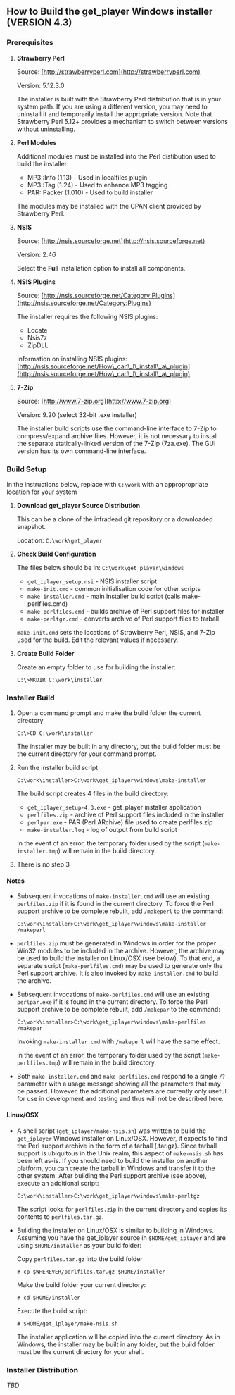 ## How to Build the get_player Windows installer (VERSION 4.3)

### Prerequisites

1. **Strawberry Perl**

	Source: [http://strawberryperl.com](http://strawberryperl.com)

	Version: 5.12.3.0

	The installer is built with the Strawberry Perl distribution that is in your system path.  If you are using a different version, you may need to uninstall it and temporarily install the appropriate version.  Note that Strawberry Perl 5.12+ provides a mechanism to switch between versions without uninstalling.

2. **Perl Modules**

	Additional modules must be installed into the Perl distibution used to build the installer:  

	* MP3::Info (1.13)    - Used in localfiles plugin
	* MP3::Tag (1.24)     - Used to enhance MP3 tagging
	* PAR::Packer (1.010) - Used to build installer
	
	The modules may be installed with the CPAN client provided by Strawberry Perl.

3. **NSIS**

	Source: [http://nsis.sourceforge.net](http://nsis.sourceforge.net)

	Version: 2.46

	Select the **Full** installation option to install all components.

4. **NSIS Plugins**

	Source: [http://nsis.sourceforge.net/Category:Plugins](http://nsis.sourceforge.net/Category:Plugins)

	The installer requires the following NSIS plugins:

	* Locate
	* Nsis7z
	* ZipDLL

	Information on installing NSIS plugins: 
	[http://nsis.sourceforge.net/How\_can\_I\_install\_a\_plugin](http://nsis.sourceforge.net/How\_can\_I\_install\_a\_plugin)

5. **7-Zip**

	Source:  [http://www.7-zip.org](http://www.7-zip.org)

	Version: 9.20 (select 32-bit .exe installer)

	The installer build scripts use the command-line interface to 7-Zip to compress/expand archive files.  However, it is not necessary to install the separate statically-linked version of the 7-Zip (7za.exe).  The GUI version has its own command-line interface.

### Build Setup

In the instructions below, replace with `C:\work` with an appropropriate location for your system

1. **Download get_player Source Distribution**

	This can be a clone of the infradead git repository or a downloaded snapshot.

	Location: `C:\work\get_player`

2. **Check Build Configuration**

	The files below should be in: `C:\work\get_player\windows`

	* `get_iplayer_setup.nsi` - NSIS installer script
	* `make-init.cmd`         - common initialisation code for other scripts
	* `make-installer.cmd`    - main installer build script (calls make-perlfiles.cmd)
	* `make-perlfiles.cmd`    - builds archive of Perl support files for installer
	* `make-perltgz.cmd`      - converts archive of Perl support files to tarball

	`make-init.cmd` sets the locations of Strawberry Perl, NSIS, and 7-Zip used for the build.  Edit the relevant values if necessary.

3. **Create Build Folder**

	Create an empty folder to use for building the installer:

	`C:\>MKDIR C:\work\installer`

### Installer Build

1. Open a command prompt and make the build folder the current directory

	`C:\>CD C:\work\installer`

	The installer may be built in any directory, but the build folder must be the current directory for your command prompt.

2. Run the installer build script

	`C:\work\installer>C:\work\get_iplayer\windows\make-installer`

	The build script creates 4 files in the build directory:

	* `get_iplayer_setup-4.3.exe` - get_player installer application
	* `perlfiles.zip`             - archive of Perl support files included in the installer
	* `perlpar.exe`               - PAR (Perl ARchive) file used to create perlfiles.zip
	* `make-installer.log`        - log of output from build script

	In the event of an error, the temporary folder used by the script (`make-installer.tmp`) will remain in the build directory.

3. There is no step 3

#### Notes

* Subsequent invocations of `make-installer.cmd` will use an existing `perlfiles.zip` if it is found in the current directory.  To force the Perl support archive to be complete rebuilt, add `/makeperl` to the command:

	`C:\work\installer>C:\work\get_iplayer\windows\make-installer /makeperl`

* `perlfiles.zip` must be generated in Windows in order for the proper Win32 modules to be included in the archive.  However, the archive may be used to build the installer on Linux/OSX (see below).  To that end, a separate script (`make-perlfiles.cmd`) may be used to generate only the Perl support archive.  It is also invoked by `make-installer.cmd` to build the archive.

* Subsequent invocations of `make-perlfiles.cmd` will use an existing `perlpar.exe` if it is found in the current directory.  To force the Perl support archive to be complete rebuilt, add `/makepar` to the command:

	`C:\work\installer>C:\work\get_iplayer\windows\make-perlfiles /makepar`

	Invoking `make-installer.cmd` with `/makeperl` will have the same effect.
	
	In the event of an error, the temporary folder used by the script (`make-perlfiles.tmp`) will remain in the build directory.

* Both `make-installer.cmd` and `make-perlfiles.cmd` respond to a single `/?` parameter with a usage message showing all the parameters that may be passed.  However, the additional parameters are currently only useful for use in development and testing and thus will not be described here.
	
#### Linux/OSX

* A shell script (`get_iplayer/make-nsis.sh`) was written to build the `get_iplayer` Windows installer on Linux/OSX.  However, it expects to find the Perl support archive in the form of a tarball (.tar.gz).  Since tarball support is ubiquitous in the Unix realm, this aspect of `make-nsis.sh` has been left as-is.  If you should need to build the installer on another platform, you can create the tarball in Windows and transfer it to the other system.  After building the Perl support archive (see above), execute an additional script:

	`C:\work\installer>C:\work\get_iplayer\windows\make-perltgz`
	
	The script looks for `perlfiles.zip` in the current directory and copies its contents to `perlfiles.tar.gz`.

* Building the installer on Linux/OSX is similar to building in Windows.  Assuming you have the get_iplayer source in `$HOME/get_iplayer` and are using `$HOME/installer` as your build folder:

	Copy `perlfiles.tar.gz` into the build folder

	`# cp $WHEREVER/perlfiles.tar.gz $HOME/installer`
	
	Make the build folder your current directory:
	
	`# cd $HOME/installer`
	
	Execute the build script:
	
	`# $HOME/get_iplayer/make-nsis.sh`
	
	The installer application will be copied into the current directory.  As in Windows, the installer may be built in any folder, but the build folder must be the current directory for your shell.
	
### Installer Distribution

*TBD*
